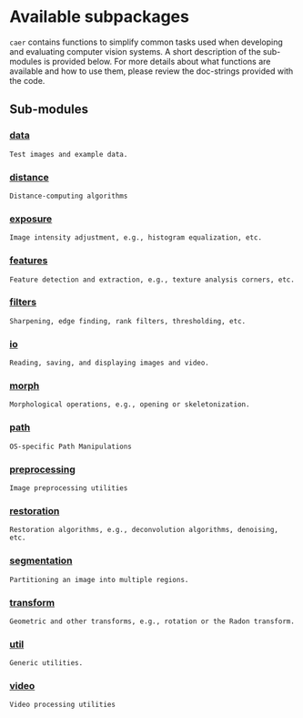 # Available subpackages

`caer` contains functions to simplify common tasks used when developing and evaluating computer vision systems. A short description of the sub-modules is provided below. For more details about what functions are available and how to use them, please review the doc-strings provided with the code.

## Sub-modules

### [data]()
    Test images and example data.
    
### [distance]()
    Distance-computing algorithms
    
### [exposure]()
    Image intensity adjustment, e.g., histogram equalization, etc.
    
### [features]()
    Feature detection and extraction, e.g., texture analysis corners, etc.
    
### [filters]()
    Sharpening, edge finding, rank filters, thresholding, etc.
    
### [io]()
    Reading, saving, and displaying images and video.
    
### [morph]()
    Morphological operations, e.g., opening or skeletonization.
    
### [path]()
    OS-specific Path Manipulations
    
### [preprocessing]()
    Image preprocessing utilities
    
### [restoration]()
    Restoration algorithms, e.g., deconvolution algorithms, denoising, etc.
    
### [segmentation]()
    Partitioning an image into multiple regions.
    
### [transform]()
    Geometric and other transforms, e.g., rotation or the Radon transform.    
    
### [util]()
    Generic utilities.
    
### [video]()
    Video processing utilities
    